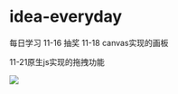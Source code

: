 # idea-everyday
每日学习
11-16 抽奖
11-18 canvas实现的画板 

11-21原生js实现的拖拽功能

![](D:\web\05-web-exercise\01-github小练习\拖拽.gif)